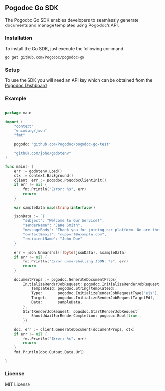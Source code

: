 ## Pogodoc Go SDK

The Pogodoc Go SDK enables developers to seamlessly generate documents and manage templates using Pogodoc’s API.

### Installation

To install the Go SDK, just execute the following command

```
go get github.com/Pogodoc/pogodoc-go
```

### Setup

To use the SDK you will need an API key which can be obtained from the [Pogodoc Dashboard](https://pogodoc.com)

### Example

```go

package main

import (
	"context"
	"encoding/json"
	"fmt"

	pogodoc "github.com/Pogodoc/pogodoc-go-test"

	"github.com/joho/godotenv"
)

func main() {
	err := godotenv.Load()
	ctx := context.Background()
	client, err := pogodoc.PogodocClientInit()
	if err != nil {
		fmt.Println("Error: %s", err)
		return
	}

	var sampleData map[string]interface{}

	jsonData := `{
		"subject": "Welcome to Our Service!",
		"senderName": "Jane Smith",
		"messageBody": "Thank you for joining our platform. We are thrilled to have you with us. Please feel free to explore our features and let us know if you have any questions.",
		"contactEmail": "support@example.com",
		"recipientName": "John Doe"
	}`

	err = json.Unmarshal([]byte(jsonData), &sampleData)
	if err != nil {
		fmt.Println("Error unmarshalling JSON: %s", err)
		return
	}

	documentProps := pogodoc.GenerateDocumentProps{
		InitializeRenderJobRequest: pogodoc.InitializeRenderJobRequest{
			TemplateId: pogodoc.String(templateId),
			Type:       pogodoc.InitializeRenderJobRequestType("ejs"),
			Target:     pogodoc.InitializeRenderJobRequestTargetPdf,
			Data:       sampleData,
		},
		StartRenderJobRequest: pogodoc.StartRenderJobRequest{
			ShouldWaitForRenderCompletion: pogodoc.Bool(true),
		}}

	doc, err := client.GenerateDocument(documentProps, ctx)
	if err != nil {
		fmt.Println("Error: %s", err)
		return
	}
	fmt.Println(doc.Output.Data.Url)

}

```

### License

MIT License
